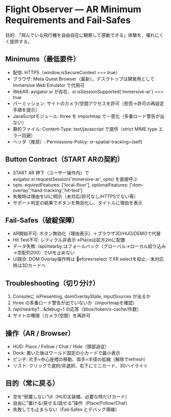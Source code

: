 ﻿# Flight Observer — AR Minimum Requirements and Fail‑Safes

目的: 「飛んでいる飛行機を自由自在に観察して感動できる」体験を、壊れにくく提供する。

## Minimums（最低要件）

- 配信: HTTPS（window.isSecureContext === true）
- ブラウザ: Meta Quest Browser（最新）。デスクトップは開発用として Immersive Web Emulator で代用可
- WebXR: 
avigator.xr が存在、xr.isSessionSupported('immersive-ar') === true
- パーミッション: サイトのカメラ/空間アクセスを許可（拒否→許可の再設定手順を提示）
- JavaScriptモジュール: three を importmap で一意化（多重ロード警告が出ない）
- 静的ファイル: Content-Type: text/javascript で提供（strict MIME type エラー回避）
- ヘッダ（推奨）: Permissions-Policy: xr-spatial-tracking=(self)

## Button Contract（START ARの契約）

- START AR 押下（ユーザー操作内）で 
avigator.xr.requestSession('immersive-ar', opts) を直接呼ぶ
- opts: equiredFeatures: ['local-floor'], optionalFeatures: ['dom-overlay','hand-tracking','hit-test']
- 失敗時は理由をUIに明示（未対応/許可なし/HTTPSでない等）
- サポート判定の結果でボタンを無効化し、タイトルに理由を表示

## Fail‑Safes（破綻保障）

- AR開始不可: ボタン無効化（理由表示）＋ブラウザ3D/HUD/DEMOで代替
- Hit Test不可: レティクル非表示→Placeは前方2mに配置
- データ失敗: /api/nearby はフォールバック（グローバル→ローカル絞り込み→空配列200）でUIを止めない
- UI競合: DOM Overlay操作時は eforexrselect でXR selectを抑止／未対応時は3Dカードへ

## Troubleshooting（切り分け）

1) Consoleに isPresenting, domOverlayState, inputSources が出るか
2) three の多重ロード警告が出ていないか（importmapを確認）
3) /api/nearby?...&debug=1 の応答（bbox/token/x-cache/件数）
4) サイトの権限（カメラ/空間）を再許可

## 操作（AR / Browser）

- HUD: Place / Follow / Chat / Hide（頭部追従）
- Dock: 置いた後はワールド固定の小カードで最小表示
- ピンチ: 片手=中心座標の移動、両手=半径の拡縮（解除でrefresh）
- リスト: クリックで選択/非選択、右下にミニカード、3Dハイライト

## 目的（常に戻る）

- 空を“邪魔しない”UI（HUD主装備、必要な時だけカード）
- 自由に“置ける/戻せる/話せる”操作（Place/Follow/Chat）
- 失敗しても止まらない（Fail‑Safes とデバッグ導線）
